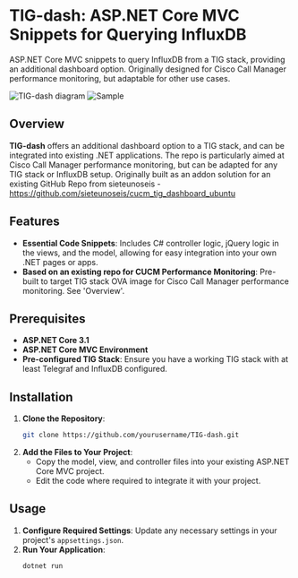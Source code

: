 # TIG-dash: ASP.NET Core MVC Snippets for Querying InfluxDB
ASP.NET Core MVC snippets to query InfluxDB from a TIG stack, providing an additional dashboard option. Originally designed for Cisco Call Manager performance monitoring, but adaptable for other use cases.

![TIG-dash diagram](https://github.com/user-attachments/assets/c4e9f927-7237-49f1-ae3f-98716d887f11)
![Sample](https://github.com/user-attachments/assets/a2cdd517-f217-48e9-8db2-6a4e00c4ddb7)

## Overview
**TIG-dash** offers an additional dashboard option to a TIG stack, and can be integrated into existing .NET applications. The repo is particularly aimed at Cisco Call Manager performance monitoring, but can be adapted for any TIG stack or InfluxDB setup. Originally built as an addon solution for an existing GitHub Repo from sieteunoseis - https://github.com/sieteunoseis/cucm_tig_dashboard_ubuntu

## Features
- **Essential Code Snippets**: Includes C# controller logic, jQuery logic in the views, and the model, allowing for easy integration into your own .NET pages or apps.
- **Based on an existing repo for CUCM Performance Monitoring**: Pre-built to target TIG stack OVA image for Cisco Call Manager performance monitoring. See 'Overview'.

## Prerequisites
- **ASP.NET Core 3.1**
- **ASP.NET Core MVC Environment**
- **Pre-configured TIG Stack**: Ensure you have a working TIG stack with at least Telegraf and InfluxDB configured.

## Installation
1. **Clone the Repository**:
    ```bash
    git clone https://github.com/yourusername/TIG-dash.git
    ```
2. **Add the Files to Your Project**:
    - Copy the model, view, and controller files into your existing ASP.NET Core MVC project.
    - Edit the code where required to integrate it with your project.
  
## Usage
1. **Configure Required Settings**: Update any necessary settings in your project's `appsettings.json`.
2. **Run Your Application**:
    ```bash
    dotnet run
    ```
